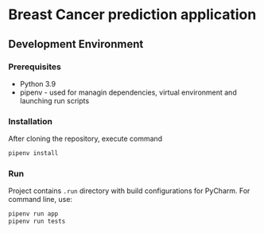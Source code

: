 # Breast Cancer prediction application

## Development Environment
### Prerequisites
- Python 3.9
- pipenv - used for managin dependencies, virtual environment and launching run scripts

### Installation
After cloning the repository, execute command
```sh
pipenv install
```

### Run
Project contains `.run` directory with build configurations for PyCharm. For command line, use:

```sh
pipenv run app
pipenv run tests
```